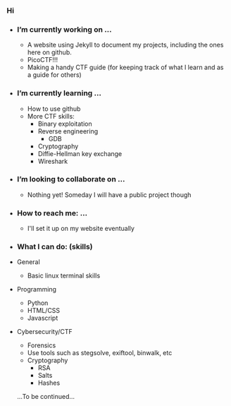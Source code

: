### Hi 

- ### I’m currently working on ...

    - A website using Jekyll to document my projects, including the ones here on github.
    - PicoCTF!!!
    - Making a handy CTF guide (for keeping track of what I learn and as a guide for others)

- ### I’m currently learning ...

    - How to use github
    - More CTF skills:
        - Binary exploitation
        - Reverse engineering
            - GDB   
        - Cryptography
        - Diffie-Hellman key exchange
        - Wireshark

- ### I’m looking to collaborate on ...
    - Nothing yet! Someday I will have a public project though

- ### How to reach me: ...
    - I'll set it up on my website eventually

- ### What I can do: (skills)
- General
    - Basic linux terminal skills
- Programming
    - Python
    - HTML/CSS
    - Javascript
 - Cybersecurity/CTF
    - Forensics
    - Use tools such as stegsolve, exiftool, binwalk, etc
    - Cryptography
        - RSA
        - Salts
        - Hashes
    
    
   ...To be continued...
